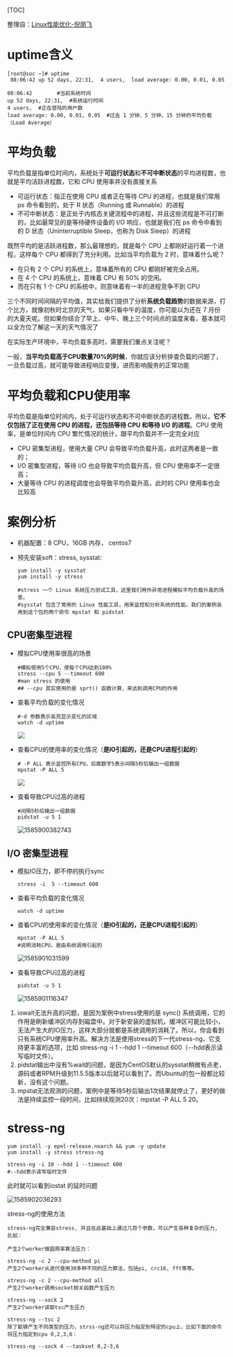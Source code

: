 [TOC]

整理自：[Linux性能优化-倪朋飞](https://time.geekbang.org/column/article/69618)

# uptime含义

```shell
[root@soc ~]# uptime
 08:06:42 up 52 days, 22:31,  4 users,  load average: 0.00, 0.01, 0.05
 
08:06:42 		#当前系统时间
up 52 days, 22:31,  #系统运行时间
4 users,  #正在登陆的用户数
load average: 0.00, 0.01, 0.05  #过去 1 分钟、5 分钟、15 分钟的平均负载（Load Average）

```

# 平均负载

平均负载是指单位时间内，系统处于**可运行状态**和**不可中断状态**的平均进程数，也就是平均活跃进程数，它和 CPU 使用率并没有直接关系

* 可运行状态：指正在使用 CPU 或者正在等待 CPU 的进程，也就是我们常用 ps 命令看到的，处于 R 状态（Running 或 Runnable）的进程
* 不可中断状态：是正处于内核态关键流程中的进程，并且这些流程是不可打断的，比如最常见的是等待硬件设备的 I/O 响应，也就是我们在 ps 命令中看到的 D 状态（Uninterruptible Sleep，也称为 Disk Sleep）的进程

既然平均的是活跃进程数，那么最理想的，就是每个 CPU 上都刚好运行着一个进程，这样每个 CPU 都得到了充分利用。比如当平均负载为 2 时，意味着什么呢？

* 在只有 2 个 CPU 的系统上，意味着所有的 CPU 都刚好被完全占用。
* 在 4 个 CPU 的系统上，意味着 CPU 有 50% 的空闲。
* 而在只有 1 个 CPU 的系统中，则意味着有一半的进程竞争不到 CPU



三个不同时间间隔的平均值，其实给我们提供了分析**系统负载趋势**的数据来源，打个比方，就像初秋时北京的天气，如果只看中午的温度，你可能以为还在 7 月份的大夏天呢。但如果你结合了早上、中午、晚上三个时间点的温度来看，基本就可以全方位了解这一天的天气情况了



在实际生产环境中，平均负载多高时，需要我们重点关注呢？

一般，**当平均负载高于CPU数量70%的时候**，你就应该分析排查负载的问题了，一旦负载过高，就可能导致进程响应变慢，进而影响服务的正常功能



# 平均负载和CPU使用率

平均负载是指单位时间内，处于可运行状态和不可中断状态的进程数。所以，**它不仅包括了正在使用 CPU 的进程，还包括等待 CPU 和等待 I/O 的进程**。CPU 使用率，是单位时间内 CPU 繁忙情况的统计，跟平均负载并不一定完全对应

* CPU 密集型进程，使用大量 CPU 会导致平均负载升高，此时这两者是一致的；
* I/O 密集型进程，等待 I/O 也会导致平均负载升高，但 CPU 使用率不一定很高；
* 大量等待 CPU 的进程调度也会导致平均负载升高，此时的 CPU 使用率也会比较高

# 案例分析

* 机器配置：8 CPU，16GB 内存， centos7

* 预先安装soft：stress,  sysstat:

  ```shell
  yum install -y sysstat
  yum install -y stress
  
  #stress 一个 Linux 系统压力测试工具，这里我们用作异常进程模拟平均负载升高的场景。
  #sysstat 包含了常用的 Linux 性能工具，用来监控和分析系统的性能。我们的案例会用到这个包的两个命令 mpstat 和 pidstat
  ```

## CPU密集型进程

* 模拟CPU使用率很高的场景

  ```shell
  #模拟使用5个CPU，使每个CPU达到100%
  stress --cpu 5 --timeout 600 
  #man stress 的使用
  ## --cpu 其实使用的是 sprt() 函数计算，来达到调用CPU的作用
  ```

* 查看平均负载的变化情况

  ```shell
  #-d 参数表示高亮显示变化的区域
  watch -d uptime
  ```

  ![](E:\git-workspace\note\images\linux\tuning\1585900415024.png)

* 查看CPU的使用率的变化情况（**是IO引起的，还是CPU进程引起的**）

  ```shell
  # -P ALL 表示监控所有CPU，后面数字5表示间隔5秒后输出一组数据
  mpstat -P ALL 5
  ```

  ![](E:\git-workspace\note\images\linux\tuning\1585900224854.png)

* 查看导致CPU过高的进程

  ```shell
  #间隔5秒后输出一组数据
  pidstat -u 5 1
  ```

  ![1585900382743](E:\git-workspace\note\images\linux\tuning\1585900382743.png)

## I/O 密集型进程

* 模拟IO压力，即不停的执行sync

  ```shell
  stress -i  5 --timeout 600  
  ```

* 查看平均负载的变化情况

  ```shell
  watch -d uptime
  ```

* 查看CPU的使用率的变化情况（**是IO引起的，还是CPU进程引起的**）

  ```shell
  mpstat -P ALL 5
  #说明消耗CPU，是由系统调用引起的
  ```

  ![1585901031599](E:\git-workspace\note\images\linux\tuning\1585901031599.png)

* 查看导致CPU过高的进程

  ```shell
  pidstat -u 5 1
  ```

  ![1585901116347](E:\git-workspace\note\images\linux\tuning\1585901116347.png)



1. iowait无法升高的问题，是因为案例中stress使用的是 sync() 系统调用，它的作用是刷新缓冲区内存到磁盘中。对于新安装的虚拟机，缓冲区可能比较小，无法产生大的IO压力，这样大部分就都是系统调用的消耗了。所以，你会看到只有系统CPU使用率升高。解决方法是使用stress的下一代stress-ng，它支持更丰富的选项，比如 stress-ng -i 1 --hdd 1 --timeout 600（--hdd表示读写临时文件）。
2. pidstat输出中没有%wait的问题，是因为CentOS默认的sysstat稍微有点老，源码或者RPM升级到11.5.5版本以后就可以看到了。而Ubuntu的包一般都比较新，没有这个问题。
3. mpstat无法观测的问题，案例中是等待5秒后输出1次结果就停止了，更好的做法是持续监控一段时间，比如持续观测20次：mpstat -P ALL 5 20。  



# stress-ng

```shell
yum install -y epel-release.noarch && yum -y update
yum install -y stress stress-ng
```

```shell
stress-ng -i 10 --hdd 1 --timeout 600 
#--hdd表示读写临时文件
```



此时就可以看到iostat 的延时问题

![1585902036293](E:\git-workspace\note\images\linux\tuning\1585902036293.png)

stress-ng的使用方法

```shell
stress-ng完全兼容stress, 并且在此基础上通过几百个参数，可以产生各种复杂的压力, 比如：

产生2个worker做圆周率算法压力：

stress-ng -c 2 --cpu-method pi
产生2个worker从迭代使用30多种不同的压力算法，包括pi, crc16, fft等等。

stress-ng -c 2 --cpu-method all
产生2个worker调用socket相关函数产生压力

stress-ng --sock 2
产生2个worker读取tsc产生压力

stress-ng --tsc 2
除了能够产生不同类型的压力，strss-ng还可以将压力指定到特定的cpu上，比如下面的命令将压力指定到cpu 0,2,3,6：

stress-ng --sock 4 --taskset 0,2-3,6 
```

